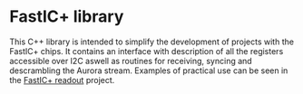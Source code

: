 # FastIC+ library
This C++ library is intended to simplify the development of projects with the FastIC+ chips. It contains an interface with description of all the registers accessible over I2C aswell as routines for receiving, syncing and descrambling the Aurora stream. Examples of practical use can be seen in the [FastIC+ readout](https://github.com/WojtaCZ/fastic-readout-fw) project. 